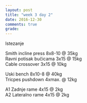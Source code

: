 ```yaml
---
layout: post
title: "week 3 day 2"
date: 2016-12-30
comments: true
grade:
---
```


Istezanje

Smith incline press 8x8-10 @ 35kg  
Ravni potisak bučicama 3x15 @ 15kg  
Cable crossover 3x15 @ 10kg  

Uski bench 8x10-8 @ 40kg  
Tricpes pushdown 4xmax. @ 12kg  

A1 Zadnje rame 4x15 @ 2kg  
A2 Lateralno rame 4x15 @ 2kg  
